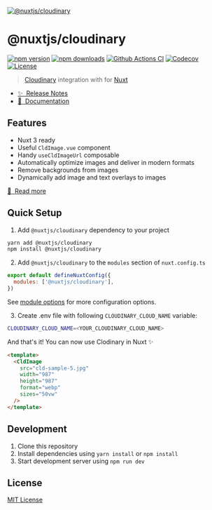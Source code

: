 [![@nuxtjs/cloudinary](https://cloudinary.nuxtjs.org/cover.jpg)](https://cloudinary.nuxtjs.org)

# @nuxtjs/cloudinary

[![npm version][npm-version-src]][npm-version-href]
[![npm downloads][npm-downloads-src]][npm-downloads-href]
[![Github Actions CI][github-actions-ci-src]][github-actions-ci-href]
[![Codecov][codecov-src]][codecov-href]
[![License][license-src]][license-href]

> [Cloudinary](https://cloudinary.com) integration with for [Nuxt](https://nuxt.com)

- [✨ &nbsp;Release Notes](https://cloudinary.nuxtjs.org/releases)
- [📖 &nbsp;Documentation](https://cloudinary.nuxtjs.org)

## Features

- Nuxt 3 ready
- Useful `CldImage.vue` component
- Handy `useCldImageUrl` composable
- Automatically optimize images and deliver in modern formats
- Remove backgrounds from images
- Dynamically add image and text overlays to images

[📖 &nbsp;Read more](https://cloudinary.nuxtjs.org)

## Quick Setup

1. Add `@nuxtjs/cloudinary` dependency to your project

```bash
yarn add @nuxtjs/cloudinary 
npm install @nuxtjs/cloudinary
```

2. Add `@nuxtjs/cloudinary` to the `modules` section of `nuxt.config.ts`

```js
export default defineNuxtConfig({
  modules: ['@nuxtjs/cloudinary'],
})
```

See [module options](https://cloudinary.nuxtjs.org/options) for more configuration options.

3. Create .env file with following `CLOUDINARY_CLOUD_NAME` variable:

```bash
CLOUDINARY_CLOUD_NAME=<YOUR_CLOUDINARY_CLOUD_NAME>
```

And that's it! You can now use Clodinary in Nuxt ✨

```html
<template>
  <CldImage
    src="cld-sample-5.jpg"
    width="987"
    height="987"
    format="webp"
    sizes="50vw"
  />
</template>
```

## Development

1. Clone this repository
2. Install dependencies using `yarn install` or `npm install`
3. Start development server using `npm run dev`

## License

[MIT License](./LICENSE)

<!-- Badges -->
[npm-version-src]: https://img.shields.io/npm/v/@nuxtjs/cloudinary/latest.svg
[npm-version-href]: https://npmjs.com/package/@nuxtjs/cloudinary

[npm-downloads-src]: https://img.shields.io/npm/dt/@nuxtjs/cloudinary.svg
[npm-downloads-href]: https://npmjs.com/package/@nuxtjs/cloudinary

[github-actions-ci-src]: https://github.com/nuxt-community/cloudinary-module/workflows/ci/badge.svg
[github-actions-ci-href]: https://github.com/nuxt-community/cloudinary-module/actions?query=workflow%3Aci

[codecov-src]: https://img.shields.io/codecov/c/github/nuxt-community/cloudinary-module.svg
[codecov-href]: https://codecov.io/gh/nuxt-community/cloudinary-module

[license-src]: https://img.shields.io/npm/l/@nuxtjs/cloudinary.svg
[license-href]: https://npmjs.com/package/@nuxtjs/cloudinary

